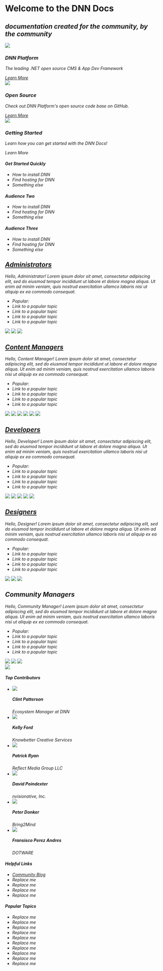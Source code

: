 <link rel="stylesheet" href="https://use.fontawesome.com/releases/v5.7.2/css/all.css" integrity="sha384-fnmOCqbTlWIlj8LyTjo7mOUStjsKC4pOpQbqyi7RrhN7udi9RwhKkMHpvLbHG9Sr" crossorigin="anonymous">
<style type="text/css">
    body.homepage::after {
        content: "";
        display: block;
        position: fixed;
        z-index: -1;   
        width: 100%;
        height: 100%;
        background-image: url(images/hero-background-15.jpg);
        background-size: cover;
        opacity: 0.1;
        top: 0;
        left: 0;
        bottom: 0;
        right: 0;
    }
    .homepage .hlead {
        border-bottom: 1px solid #00a4e44d;
        padding-bottom: 10px;
        margin-bottom: 15px;
        position: relative;
    }
    .homepage .hlead:before {
        content: '';
        position: absolute;
        left: 0;
        bottom: -1px;
        width: 42px;
        border-bottom: 1px solid #00a4e4;
    }
    /* Hide anchors on headings */
    .homepage .anchorjs-link { display: none; }     
    .homepage .api-section {
        position: relative;
        margin-bottom: 30px;
    }
    .homepage .api-section > .wrapper {
        background: white;
        border: 1px solid #ebebeb;
        border-radius: 4px;
        box-shadow: 0 2px 6px rgba(0, 0,0,0.04);
        padding: 30px;
    }
    .homepage .api-section .icon { font-size: 5em; padding-right: 30px }
    .homepage .api-section .icon.sm { font-size: inherit; padding-right: 5px; }
    .homepage .api-section .icon.administrators { color: #93A100; }
    .homepage .api-section .icon.content-editors { color: #1AB3CF; }
    .homepage .api-section .icon.developers { color: #9F58A9; }
    .homepage .api-section .icon.designers { color: #C9933F; }
    .homepage .api-section .icon.community-managers { color: #4A94DC; }
    .homepage .api-section .media-heading { color: #00a4e4; }
    .homepage .api-section .contributors {
        position: absolute;
        bottom: 4px;
        right: 4px;
    }
    .homepage .hero {
        margin-bottom: 50px;
        border-left: 6px solid #00a4e4;
        padding-left: 30px;
        background: rgba(255, 255, 255, .5);
        padding: 30px;
        box-shadow: 0 2px 6px rgba(0, 0,0,0.04);
        border-radius: 4px;
    }
    .homepage .hero h1 { margin-top: 0; }
    .homepage .hero h2 {
        margin: 0;
        font-size: 1.2em;
        margin-bottom: 40px;
    }
    .homepage .api-section .media-left { vertical-align: middle; }
    .homepage .api-section .contributors img { width: 35px; height: 35px; border-radius: 50%; border: 3px solid white; background: white; }
    .homepage .api-section .contributors img:nth-child(n+2) { margin-left: -10px }
    .homepage .api-section .feature-block {}
    .homepage .api-section ul.popular-topics { margin-bottom: 20px; }
    .homepage .api-section ul.popular-topics li { display: inline-block; }
    .homepage .hero .feature-block img {
        max-width: 90px;
        max-height: 90px;
        margin-top: 20px;
    }
    .homepage .hero .feature-block h3 { margin-top: 10px; }
    .homepage .hero .feature-block p {}
    .homepage .top-contributors {}
    .homepage .top-contributors li {}
    .homepage .top-contributors h6 {}
    .homepage .top-contributors .title { font-size: .7em; }
    .homepage .top-contributors img {
        width: 50px;
        height: 50px;
        max-width: inherit;
        border-radius: 50%;
        background: white;
        border: 1px solid #ebebeb;
    }
    .homepage .side-content {
        margin-bottom: 40px;
    }
    .homepage ul.popular-topics { padding-left: 0; margin-bottom: 25px; }
    .homepage ul.popular-topics li { list-style-type: none;border-bottom: 1px solid #ebebeb;padding: 5px; }
    .homepage .ntn { margin-bottom: 50px; }
    .homepage .ntn .ntn-block ul { padding-left: 0; margin-top: 10px; }
    .homepage .ntn .ntn-block ul li { list-style-type: none;}
    @media only screen and (max-width : 480px) {
        .homepage .api-section .media-heading {
            font-size: 1.5em;
        }
    }
</style>


<div class="row home">
    <div class="col-lg-12">
        <div class="hero">
            <h1 class="text-center"><span class="hidden-xs">Welcome to the </span>DNN Docs</h1>
            <h2 class="text-center"><em>documentation created for the community, by the community</h2>
            <div class="row feature-wrapper">
                <div class="col-sm-4 feature-block text-center">
                    <img src="images/commOverview_joinppl.png">
                    <h3>DNN Platform</h3>
                    <p>
                        The leading .NET open source CMS &amp; App Dev Framework
                    </p>
                    <a href="http://dnnsoftware.org" target="_blank" class="btn btn-default">Learn More</a>
                </div>
                <div class="col-sm-4 feature-block text-center">
                    <img src="images/communityDLSeal.png">
                    <h3>Open Source</h3>
                    <p>
                        Check out DNN Platform's open source code base on GitHub.
                    </p>
                    <a href="https://github.com/dnnsoftware/Dnn.Platform" target="_blank" class="btn btn-default">Learn More</a>
                </div>
                <div class="col-sm-4 feature-block text-center">
                    <img src="images/DNN-Branded-Rocket.png">
                    <h3>Getting Started</h3>
                    <p>
                        Learn how you can get started with the DNN Docs!
                    </p>
                    <a class="btn btn-default">Learn More</a>
                </div>
            </div>            
        </div>
    </div>
    
</div>

<div class="row home ntn">
    <div class="col-sm-4">
        <div class="ntn-block">
            <h4 class="hlead">Get Started Quickly</h4>
            <ul>
                <li><a>How to install DNN</a></li>
                <li><a>Find hosting for DNN</a></li>
                <li><a>Something else</a></li>
            </ul>
        </div>
    </div>
    <div class="col-sm-4">
        <div class="ntn-block">
            <h4 class="hlead">Audience Two</h4>
            <ul>
                <li><a>How to install DNN</a></li>
                <li><a>Find hosting for DNN</a></li>
                <li><a>Something else</a></li>
            </ul>
        </div>
    </div>
    <div class="col-sm-4">
        <div class="ntn-block">
            <h4 class="hlead">Audience Three</h4>
            <ul>
                <li><a>How to install DNN</a></li>
                <li><a>Find hosting for DNN</a></li>
                <li><a>Something else</a></li>
            </ul>
        </div>
    </div>    
</div>   

<div class="row home">
    <div class="col-lg-12">
        <div class="api-section">
            <div class="wrapper">
                <div class="media">
                    <div class="media-left hidden-xs">
                        <i class="fas fa-users-cog administrators icon"></i>
                    </div>
                    <div class="media-body">
                        <a href="/content/administrators/"><h2 class="media-heading"><i class="fas fa-users-cog administrators icon sm visible-xs-inline"></i>Administrators</h2></a>
                        <p>
                            Hello, Administrator! Lorem ipsum dolor sit amet, consectetur adipiscing elit, sed do eiusmod tempor incididunt ut labore et dolore magna aliqua. Ut enim ad minim veniam,
                             quis nostrud exercitation ullamco laboris nisi ut aliquip ex ea commodo consequat.
                        </p>
                        <ul class="popular-topics">
                            <li style="border-bottom: 0;">Popular: </li>
                            <li><a>Link to a popular topic</a></li>
                            <li><a>Link to a popular topic</a></li>
                            <li><a>Link to a popular topic</a></li>
                            <li><a>Link to a popular topic</a></li>
                        </ul>
                    </div>
                </div>
                <div class="contributors hidden-xs">
                    <img src="https://avatars0.githubusercontent.com/u/4571863?s=60&v=4">                    
                    <img src="https://avatars3.githubusercontent.com/u/4568451?s=60&v=4">                   
                    <img src="https://avatars3.githubusercontent.com/u/6237180?s=60&v=4">                    
                </div>
            </div>
        </div>
        <div class="api-section">
            <div class="wrapper">
                <div class="media">
                    <div class="media-left hidden-xs">
                        <i class="fas fa-signature content-editors icon"></i>
                    </div>
                    <div class="media-body">
                        <a href="/content/content-managers"><h2 class="media-heading"><i class="fas fa-signature content-editors icon sm visible-xs-inline"></i>Content Managers</h2></a>
                        <p>
                            Hello, Content Manager! Lorem ipsum dolor sit amet, consectetur adipiscing elit, sed do eiusmod tempor incididunt ut labore et dolore magna aliqua. Ut enim ad minim veniam,
                             quis nostrud exercitation ullamco laboris nisi ut aliquip ex ea commodo consequat.
                        </p>
                        <ul class="popular-topics">
                            <li style="border-bottom: 0;">Popular: </li>
                            <li><a>Link to a popular topic</a></li>
                            <li><a>Link to a popular topic</a></li>
                            <li><a>Link to a popular topic</a></li>
                            <li><a>Link to a popular topic</a></li>
                        </ul>
                    </div>
                </div>
                <div class="contributors hidden-xs">
                    <img src="https://avatars3.githubusercontent.com/u/1757808?s=60&v=4">
                    <img src="https://avatars0.githubusercontent.com/u/4571863?s=60&v=4">                    
                    <img src="https://avatars3.githubusercontent.com/u/6603270?s=60&v=4"> 
                    <img src="https://avatars3.githubusercontent.com/u/4568451?s=60&v=4">                   
                    <img src="https://avatars2.githubusercontent.com/u/3319692?s=60&v=4">                    
                    <img src="https://avatars3.githubusercontent.com/u/6237180?s=60&v=4">                    
                </div>
            </div>
        </div>
        <div class="api-section">
            <div class="wrapper">
                <div class="media">
                    <div class="media-left hidden-xs">
                        <i class="fas fa-code developers icon"></i>
                    </div>
                    <div class="media-body">
                        <a href="/content/developers"><h2 class="media-heading"><i class="fas fa-code developers icon sm visible-xs-inline"></i>Developers</h2></a>
                        <p>
                            Hello, Developer! Lorem ipsum dolor sit amet, consectetur adipiscing elit, sed do eiusmod tempor incididunt ut labore et dolore magna aliqua. Ut enim ad minim veniam,
                             quis nostrud exercitation ullamco laboris nisi ut aliquip ex ea commodo consequat.
                        </p>
                        <ul class="popular-topics">
                            <li style="border-bottom: 0;">Popular: </li>
                            <li><a>Link to a popular topic</a></li>
                            <li><a>Link to a popular topic</a></li>
                            <li><a>Link to a popular topic</a></li>
                            <li><a>Link to a popular topic</a></li>
                        </ul>
                    </div>
                </div>
                <div class="contributors hidden-xs">
                    <img src="https://avatars3.githubusercontent.com/u/1757808?s=60&v=4">
                    <img src="https://avatars0.githubusercontent.com/u/4571863?s=60&v=4">                    
                    <img src="https://avatars3.githubusercontent.com/u/6603270?s=60&v=4"> 
                    <img src="https://avatars3.githubusercontent.com/u/4568451?s=60&v=4">                   
                    <img src="https://avatars2.githubusercontent.com/u/3319692?s=60&v=4">                                                         
                </div>
            </div>
        </div>
        <div class="api-section">
           <div class="wrapper">
                <div class="media">
                    <div class="media-left hidden-xs">
                        <i class="fas fa-fill-drip designers icon"></i>
                    </div>
                    <div class="media-body">
                        <a href="/content/designers"><h2 class="media-heading"><i class="fas fa-fill-drip designers icon sm visible-xs-inline"></i>Designers</h2></a>
                        <p>
                            Hello, Designer! Lorem ipsum dolor sit amet, consectetur adipiscing elit, sed do eiusmod tempor incididunt ut labore et dolore magna aliqua. Ut enim ad minim veniam,
                             quis nostrud exercitation ullamco laboris nisi ut aliquip ex ea commodo consequat.
                        </p>
                        <ul class="popular-topics">
                            <li style="border-bottom: 0;">Popular: </li>
                            <li><a>Link to a popular topic</a></li>
                            <li><a>Link to a popular topic</a></li>
                            <li><a>Link to a popular topic</a></li>
                            <li><a>Link to a popular topic</a></li>
                        </ul>
                    </div>
                </div>
                <div class="contributors hidden-xs">
                    <img src="https://avatars3.githubusercontent.com/u/4568451?s=60&v=4"> 
                    <img src="https://avatars0.githubusercontent.com/u/4571863?s=60&v=4">                    
                    <img src="https://avatars3.githubusercontent.com/u/6603270?s=60&v=4">                                                           
                </div>
            </div>
        </div>
        <div class="api-section">
            <div class="wrapper">
                <div class="media">
                    <div class="media-left hidden-xs">
                        <i class="fas fa-users community-managers icon"></i>
                    </div>
                    <div class="media-body">
                        <h2 class="media-heading"><i class="fas fa-users community-managers icon sm visible-xs-inline"></i>Community Managers</h2>
                        <p>
                            Hello, Community Manager! Lorem ipsum dolor sit amet, consectetur adipiscing elit, sed do eiusmod tempor incididunt ut labore et dolore magna aliqua. Ut enim ad minim veniam,
                             quis nostrud exercitation ullamco laboris nisi ut aliquip ex ea commodo consequat.
                        </p>
                        <ul class="popular-topics">
                            <li style="border-bottom: 0;">Popular: </li>
                            <li><a>Link to a popular topic</a></li>
                            <li><a>Link to a popular topic</a></li>
                            <li><a>Link to a popular topic</a></li>
                            <li><a>Link to a popular topic</a></li>
                        </ul>
                    </div>
                </div>
                <div class="contributors hidden-xs">
                    <img src="https://avatars3.githubusercontent.com/u/4568451?s=60&v=4"> 
                    <img src="https://avatars0.githubusercontent.com/u/4571863?s=60&v=4">                    
                    <img src="https://avatars3.githubusercontent.com/u/6603270?s=60&v=4">                                                           
                </div>
            </div>
        </div>
    </div>
</div>

<div id="contrib-container" class="home side-content">
    <a style="margin-bottom: 15px" class="visible-lg visible-xl" href="https://www.dnnsummit.org/" target="_blank"><img src="images/2019-SummitLogo.png"></a>
    <h4 class="hlead"> <i class="fas fa-fire" style="color: #ee3a43"></i> Top Contributors</h4>    
    <ul class="media-list top-contributors">
        <li class="media">
            <div class="media-left">
                <a href="#">
                    <img class="media-object" src="https://avatars0.githubusercontent.com/u/4571863?s=60&v=4">
                </a>
            </div>
            <div class="media-body">
                <h5 class="media-heading">Clint Patterson</h5>
                <span class="title">Ecosystem Manager at DNN</span>
            </div>
        </li>
        <li class="media">
            <div class="media-left">
                <a href="#">
                    <img class="media-object" src="https://avatars3.githubusercontent.com/u/1757808?s=60&v=4">
                </a>
            </div>
            <div class="media-body">
                <h5 class="media-heading">Kelly Ford</h5>
                <span class="title">Knowbetter Creative Services</span>
            </div>
        </li>
        <li class="media">
            <div class="media-left">
                <a href="#">
                    <img class="media-object" src="https://avatars3.githubusercontent.com/u/6603270?s=60&v=4">
                </a>
            </div>
            <div class="media-body">
                <h5 class="media-heading">Patrick Ryan</h5>
                <span class="title">Reflect Media Group LLC</span>
            </div>
        </li>
        <li class="media">
            <div class="media-left">
                <a href="#">
                    <img class="media-object" src="https://avatars3.githubusercontent.com/u/4568451?s=60&v=4">
                </a>
            </div>
            <div class="media-body">
                <h5 class="media-heading">David Poindexter</h5>
                <span class="title">nvisionative, Inc.</span>
            </div>
        </li>
        <li class="media">
            <div class="media-left">
                <a href="#">
                    <img class="media-object" src="https://avatars2.githubusercontent.com/u/3319692?s=60&v=4">
                </a>
            </div>
            <div class="media-body">
                <h5 class="media-heading">Peter Donker</h5>
                <span class="title">Bring2Mind</span>
            </div>
        </li>
        <li class="media">
            <div class="media-left">
                <a href="#">
                    <img class="media-object" src="https://avatars3.githubusercontent.com/u/6237180?s=60&v=4">
                </a>
            </div>
            <div class="media-body">
                <h5 class="media-heading">Fransisco Perez Andres</h5>
                <span class="title">DOTWARE</span>
            </div>
        </li>        
    </ul>
</div>

<div id="topic-container" class="home side-content">
    <h4 class="hlead"><i class="fas fa-fire-alt" style="color: #9F58A9"></i> Helpful Links</h4>    
        <ul class="popular-topics">
            <li>
                <a target="_blank" href="https://www.dnnsoftware.com/community-blog">Community Blog</a>
            </li>
            <li>
                <a>Replace me</a>
            </li>
            <li>
                <a>Replace me</a>
            </li>
            <li>
                <a>Replace me</a>
            </li>
            <li>
                <a>Replace me</a>
            </li>            
        </ul>
    <h4 class="hlead"><i class="fas fa-bookmark" style="color: #00a4e4"></i> Popular Topics</h4>    
    <ul class="popular-topics">
        <li>
           <a>Replace me</a>
        </li>
        <li>
           <a>Replace me</a>
        </li>
        <li>
           <a>Replace me</a>
        </li>
        <li>
           <a>Replace me</a>
        </li>
        <li>
           <a>Replace me</a>
        </li>
        <li>
           <a>Replace me</a>
        </li>
        <li>
           <a>Replace me</a>
        </li>
        <li>
           <a>Replace me</a>
        </li>
        <li>
           <a>Replace me</a>
        </li>
        <li>
           <a>Replace me</a>
        </li>              
    </ul>
</div>

<script>
    (function() {
        document.addEventListener('DOMContentLoaded', function () {
            document.body.className += ' ' + 'homepage';
            var sidebars = document.getElementsByClassName("sideaffix");
            sidebars[0].parentNode.removeChild(sidebars[0]);
            var contribs = document.getElementById('contrib-container');
            var topics = document.getElementById('topic-container');
            var content = document.getElementById('_content');
            content.parentNode.nextElementSibling.append(contribs); 
            content.parentNode.nextElementSibling.append(topics);        
        });        
    }());
</script>


